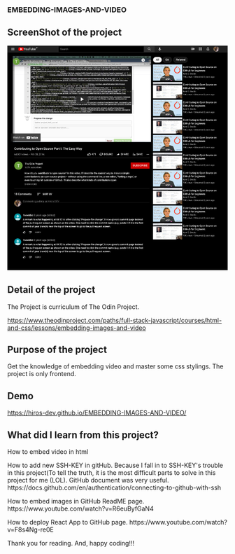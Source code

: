 ### EMBEDDING-IMAGES-AND-VIDEO

## ScreenShot of the project

<img src="images/screenshot.png"/>

## Detail of the project

The Project is curriculum of The Odin Project.

https://www.theodinproject.com/paths/full-stack-javascript/courses/html-and-css/lessons/embedding-images-and-video

## Purpose of the project

Get the knowledge of embedding video and master some css stylings.
The project is only frontend.

## Demo

https://hiros-dev.github.io/EMBEDDING-IMAGES-AND-VIDEO/


## What did I learn from this project?

<p>How to embed video in html</p>
<p>How to add new SSH-KEY in gitHub. Because I fall in to SSH-KEY's trouble in this project(To tell the truth, it is the most difficult parts to solve in this project for me (LOL). GitHub document was very useful. https://docs.github.com/en/authentication/connecting-to-github-with-ssh</p>
<p>How to embed images in GitHub ReadME page. https://www.youtube.com/watch?v=R6euByfGaN4</p>
<p>How to deploy React App to GitHub page. https://www.youtube.com/watch?v=F8s4Ng-re0E</p>


Thank you for reading. And, happy coding!!!
